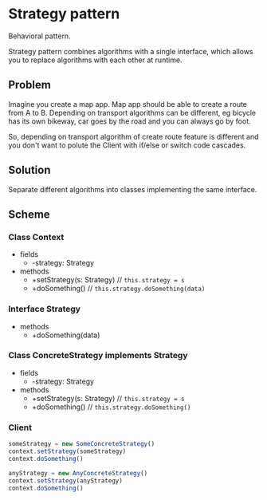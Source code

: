 # Strategy pattern

Behavioral pattern.

Strategy pattern combines algorithms with a single interface, which allows you to replace algorithms with each other at runtime.

## Problem

Imagine you create a map app. Map app should be able to create a route from A to B. Depending on transport algorithms can be different, eg bicycle has its own bikeway, car goes by the road and you can always go by foot.

So, depending on transport algorithm of create route feature is different and you don't want to polute the Client with if/else or switch code cascades.

## Solution

Separate different algorithms into classes implementing the same interface.

## Scheme

### Class Context

- fields
  - -strategy: Strategy
- methods
  - +setStrategy(s: Strategy) // `this.strategy = s`
  - +doSomething() // `this.strategy.doSomething(data)`

### Interface Strategy

- methods
  - +doSomething(data)

### Class ConcreteStrategy implements Strategy

- fields
  - -strategy: Strategy
- methods
  - +setStrategy(s: Strategy) // `this.strategy = s`
  - +doSomething() // `this.strategy.doSomething()`

### Client

```javaScript
someStrategy = new SomeConcreteStrategy()
context.setStrategy(someStrategy)
context.doSomething()

anyStrategy = new AnyConcreteStrategy()
context.setStrategy(anyStrategy)
context.doSomething()
```
